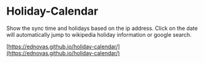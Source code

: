 # Holiday-Calendar

Show the sync time and holidays based on the ip address. Click on the date will automatically jump to wikipedia holiday information or google search. 

[https://ednovas.github.io/holiday-calendar/](https://ednovas.github.io/holiday-calendar/)
